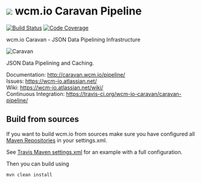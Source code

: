 <img src="http://wcm.io/images/favicon-16@2x.png"/> wcm.io Caravan Pipeline
======
[![Build Status](https://travis-ci.org/wcm-io-caravan/caravan-pipeline.png?branch=develop)](https://travis-ci.org/wcm-io-caravan/caravan-pipeline)
[![Code Coverage](https://codecov.io/gh/wcm-io-caravan/caravan-pipeline/branch/develop/graph/badge.svg)](https://codecov.io/gh/wcm-io-caravan/caravan-pipeline)

wcm.io Caravan - JSON Data Pipelining Infrastructure

![Caravan](https://github.com/wcm-io-caravan/caravan-tooling/blob/master/public_site/src/site/resources/images/caravan.gif)

JSON Data Pipelining and Caching.

Documentation: http://caravan.wcm.io/pipeline/<br/>
Issues: https://wcm-io.atlassian.net/<br/>
Wiki: https://wcm-io.atlassian.net/wiki/<br/>
Continuous Integration: https://travis-ci.org/wcm-io-caravan/caravan-pipeline/


## Build from sources

If you want to build wcm.io from sources make sure you have configured all [Maven Repositories](http://caravan.wcm.io/maven.html) in your settings.xml.

See [Travis Maven settings.xml](https://github.com/wcm-io-caravan/caravan-pipeline/blob/master/.travis.maven-settings.xml) for an example with a full configuration.

Then you can build using

```
mvn clean install
```
